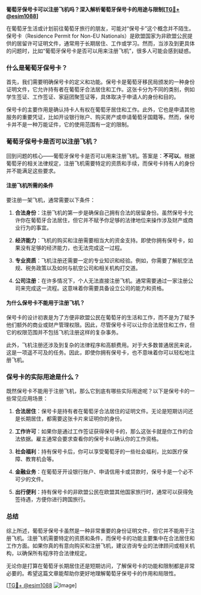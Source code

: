 **葡萄牙保号卡可以注册飞机吗？深入解析葡萄牙保号卡的用途与限制[[TG💪+ @esim1088](https://t.me/s/esim1088)]**

在葡萄牙生活或计划前往葡萄牙旅行的朋友，可能对“保号卡”这个概念并不陌生。保号卡（Residence Permit for Non-EU Nationals）是欧盟国家为非欧盟公民提供的居留许可证明文件，通常用于长期居住、工作或学习。然而，当涉及到更具体的问题时，比如“葡萄牙保号卡是否可以用来注册飞机”，很多人可能会感到疑惑。

### 什么是葡萄牙保号卡？

首先，我们需要明确保号卡的定义和功能。保号卡是葡萄牙移民局颁发的一种身份证明文件，它允许持有者在葡萄牙合法居住和工作。这张卡分为不同的类别，例如学生签证、工作签证、家庭团聚签证等，具体取决于申请人的身份和目的。

保号卡的主要作用是确认持卡人有权在葡萄牙居住和工作。此外，它也是申请其他服务的重要凭证，比如开设银行账户、购买房产或申请葡萄牙国籍等。然而，保号卡并不是一种万能证件，它的使用范围有一定的限制。

### 葡萄牙保号卡是否可以注册飞机？

回到问题的核心——葡萄牙保号卡是否可以用来注册飞机。答案是：**不可以**。根据葡萄牙的相关法律规定，注册飞机需要特定的资质和手续，而保号卡持有人的身份并不能满足这些要求。

#### 注册飞机所需的条件

要注册一架飞机，通常需要以下条件：

1. **合法身份**：注册飞机的第一步是确保自己拥有合法的居留身份。虽然保号卡允许你在葡萄牙合法居住，但它并不赋予你足够的法律地位来操作涉及财产或商业行为的事宜。
   
2. **经济能力**：飞机的购买和注册需要相当大的资金支持。即使你拥有保号卡，如果没有足够的经济能力，也无法完成这一过程。

3. **专业资质**：飞机注册还需要一定的专业知识和经验。例如，你需要了解航空法规、税务政策以及如何与航空公司和相关机构打交道。

4. **公司注册**：在许多情况下，个人无法直接注册飞机。通常需要通过一家注册公司来完成这一流程。这意味着你需要具备设立公司的能力和资格。

#### 为什么保号卡不能用于注册飞机？

保号卡的设计初衷是为了方便非欧盟公民在葡萄牙的生活和工作，而不是为了赋予他们额外的商业或财产管理权限。因此，尽管保号卡可以让你合法居住和工作，但它的权限范围并不包括飞机注册这样的复杂事务。

此外，飞机注册还涉及到复杂的法律程序和高额费用。对于大多数普通居民来说，这是一项遥不可及的任务。因此，即使你拥有保号卡，也不意味着你可以轻松地注册飞机。

### 保号卡的实际用途是什么？

既然保号卡不能用于注册飞机，那么它到底有哪些实际用途呢？以下是保号卡的一些常见应用场景：

1. **合法居住**：保号卡是持有者在葡萄牙合法居住的证明文件。无论是短期访问还是长期居住，都需要这张卡片来证明你的身份。

2. **工作许可**：如果你是通过工作签证获得保号卡的，那么这张卡就是你工作的合法依据。雇主通常会要求查看你的保号卡以确认你的工作资格。

3. **社会福利**：持有保号卡后，你可以享受葡萄牙的一些社会福利，比如医疗保障、教育机会等。

4. **金融业务**：在葡萄牙开设银行账户、申请信用卡或贷款时，保号卡是一个必不可少的文件。

5. **出行便利**：持有保号卡的非欧盟公民在欧盟其他国家旅行时，通常可以获得免签待遇，方便你进行跨国旅行。

### 总结

综上所述，葡萄牙保号卡虽然是一种非常重要的身份证明文件，但它并不能用于注册飞机。注册飞机需要特定的资质和条件，而保号卡的功能主要集中在合法居住和工作方面。如果你真的有意向购买和注册飞机，建议咨询专业的法律顾问或相关机构，以确保所有程序符合法律规定。

无论你是打算在葡萄牙长期居住还是短期访问，了解保号卡的功能和限制都是非常必要的。希望这篇文章能帮助你更好地理解葡萄牙保号卡的作用和局限性。

[[TG💪+ @esim1088](https://t.me/s/esim1088) ![Image](https://i.postimg.cc/4NQfJmqS/Snipaste-2025-05-13-00-14-12.png)]
